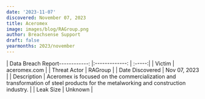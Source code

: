 ```yaml
---
date: '2023-11-07'
discovered: November 07, 2023
title: Aceromex
image: images/blog/RAGroup.png
author: Breachsense Support
draft: false
yearmonths: 2023/november
---
```


| Data Breach Report------------:     |:-------------:    | :-----:|
| Victim      | aceromex.com      | 
| Threat Actor      | RAGroup      | 
| Date Discovered      | Nov 07, 2023      | 
| Description      | Aceromex is focused on the commercialization and transformation of steel products for the metalworking and construction industry.      | 
| Leak Size      | Unknown      | 

